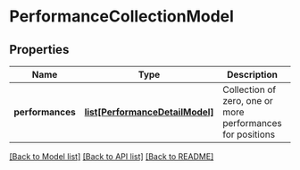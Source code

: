 # PerformanceCollectionModel

## Properties
Name | Type | Description | Notes
------------ | ------------- | ------------- | -------------
**performances** | [**list[PerformanceDetailModel]**](PerformanceDetailModel.md) | Collection of zero, one or more performances for positions | [optional] 

[[Back to Model list]](../README.md#documentation-for-models) [[Back to API list]](../README.md#documentation-for-api-endpoints) [[Back to README]](../README.md)


